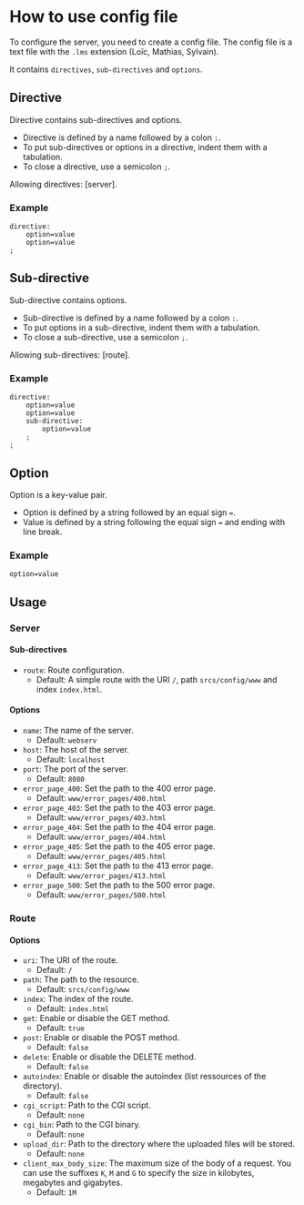 # How to use config file

To configure the server, you need to create a config file. The config file is a text file with the `.lms` extension (Loïc, Mathias, Sylvain).

It contains `directives`, `sub-directives` and `options`.

## Directive
Directive contains sub-directives and options.

- Directive is defined by a name followed by a colon `:`.
- To put sub-directives or options in a directive, indent them with a tabulation.
- To close a directive, use a semicolon `;`.

Allowing directives: [server].

### Example

```
directive:
	option=value
	option=value
;
```

## Sub-directive
Sub-directive contains options.

- Sub-directive is defined by a name followed by a colon `:`.
- To put options in a sub-directive, indent them with a tabulation.
- To close a sub-directive, use a semicolon `;`.

Allowing sub-directives: [route].

### Example

```
directive:
	option=value
	option=value
	sub-directive:
		option=value
	;
;
```

## Option
Option is a key-value pair.

- Option is defined by a string followed by an equal sign `=`.
- Value is defined by a string following the equal sign `=` and ending with line break.

### Example

```
option=value
```

## Usage

### Server

#### Sub-directives
- `route`: Route configuration.
  - Default: A simple route with the URI `/`, path `srcs/config/www` and index `index.html`.

#### Options
- `name`: The name of the server.
  - Default: `webserv`
- `host`: The host of the server.
  - Default: `localhost`
- `port`: The port of the server.
  - Default: `8080`
- `error_page_400`: Set the path to the 400 error page.
  - Default: `www/error_pages/400.html`
- `error_page_403`: Set the path to the 403 error page.
  - Default: `www/error_pages/403.html`
- `error_page_404`: Set the path to the 404 error page.
  - Default: `www/error_pages/404.html`
- `error_page_405`: Set the path to the 405 error page.
  - Default: `www/error_pages/405.html`
- `error_page_413`: Set the path to the 413 error page.
  - Default: `www/error_pages/413.html`
- `error_page_500`: Set the path to the 500 error page.
  - Default: `www/error_pages/500.html`

### Route

#### Options
- `uri`: The URI of the route.
  - Default: `/`
- `path`: The path to the resource.
  - Default: `srcs/config/www`
- `index`: The index of the route.
  - Default: `index.html`
- `get`: Enable or disable the GET method.
  - Default: `true`
- `post`: Enable or disable the POST method.
  - Default: `false`
- `delete`: Enable or disable the DELETE method.
  - Default: `false`
- `autoindex`: Enable or disable the autoindex (list ressources of the directory).
  - Default: `false`
- `cgi_script`: Path to the CGI script.
  - Default: `none`
- `cgi_bin`: Path to the CGI binary.
  - Default: `none`
- `upload_dir`: Path to the directory where the uploaded files will be stored.
  - Default: `none`
- `client_max_body_size`: The maximum size of the body of a request. You can use the suffixes `K`, `M` and `G` to specify the size in kilobytes, megabytes and gigabytes.
  - Default: `1M`
